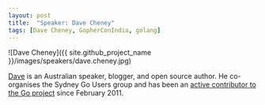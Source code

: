 ```yaml
---
layout: post
title:  "Speaker: Dave Cheney"
tags: [Dave Cheney, GopherConIndia, golang]
---
```


![Dave Cheney]({{ site.github_project_name }}/images/speakers/dave.cheney.jpg)

[Dave](https://twitter.com/davecheney) is an Australian speaker, blogger, and open source author. He co-organises the Sydney Go Users group and has been an [active contributor to the Go project](https://www.ohloh.net/p/go/contributors/2037377866637292) since February 2011.

